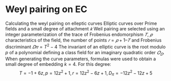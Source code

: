 # Weyl pairing on EC
Calculating the weyl pairing on elleptic curves
Elliptic curves over Prime fields and a small degree of attachment $𝑘$ Weil pairing are selected using an integer parameterization of the trace of Frobenius endomorphism $𝑇$, $𝑝$ characteristics of the field, the number of points $𝑟 = 𝑝 + 1 – 𝑇$ and Frobenius discriminant $𝐷𝜋 = T^2 -4$ The invariant of an elliptic curve is the root modulo $p$ of a polynomial defining a class field for an imaginary quadratic order $𝑂_𝐷$. 
When generating the curve parameters, formulas were used to obtain a small degree of embedding $k=4$. For this degree:
$$T = -1+6z, p = 12z^2 + 1, r = 12z^2-6z+1, D_π = -12z^2-12z+5$$
